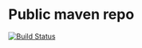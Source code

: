 # Public maven repo

[![Build Status](https://travis-ci.org/volodymyrd/public-mvn-repo.svg?branch=master)](https://travis-ci.org/volodymyrd/public-mvn-repo)

